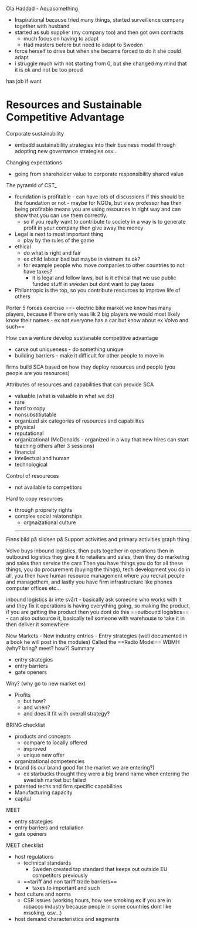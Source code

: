 
Ola Haddad - Aquasomething
- Inspirational because tried many things, started surveillence company together with husband
- started as sub supplier (my company too) and then got own contracts
	- much focus on having to adapt 
	- Had masters before but need to adapt to Sweden
- force herself to drive but when she became forced to do it she could adapt
- i struggle much with not starting from 0, but she changed my mind that it is ok and not be too proud

has job if want


# Resources and Sustainable Competitive Advantage

Corporate sustainability
- embedd sustainability strategies into their business model through adopting new governance strategies osv...

Changing expectations
- going from shareholder value to corporate responsibility shared value

The pyramid of CST_
- foundation is profitable - can have lots of discussions if this should be the foundation or not - maybe for NGOs, but view professor has then being profitable means you are using resources in right way and can show that you can use them correctly.
	- so if you really want to contribute to society in a way is to generate profit in your company then give away the money
- Legal is next to most important thing
	- play by the rules of the game
- ethical
	- do what is right and fair
	- ex child labour bad but maybe in vietnam its ok?
	- for example people who move companies to other countries to not have taxes?
		- it is legal and follow laws, but is it ethical that we use public funded stuff in sweden but dont want to pay taxes
- Philantropic is the top, so you contribute resources to improve life of others

Porter 5 forces exercise
==- electric bike market we know has many players, because if there only was lik 2 big players we would most likely know their names
	- ex not everyone has a car but know about ex Volvo and such==

How can a venture develop sustianable competitive advantage
- carve out uniqueness - do something unique
- building barriers - make it difficult for other people to move in 


firms build SCA based on how they deploy resources and people (you people are you resources)

Attributes of resources and capabilities that can provide SCA
- valuable (what is valuable in what we do)
- rare
- hard to copy
- nonsubstitiutable
- organized
six categories of resources and capabilites
- physical
- reputational
- organizational (McDonalds - organized in a way that new hires can start teaching others after 3 sessions)
- financial
- intellectual and human 
- technological

Control of resoureces
- not available to competitors

Hard to copy resources
- through propreity rights
- complex social relatonships
	- orgnaizational culture
	- ----

Finns bild på slidsen på Support activities and primary activities graph thing

Volvo buys inbound logistics, then puts together in operations then in outbound logistics they give it to retailers and sales, then they do marketing and sales then service the cars
Then you have things you do for all these things, you do procurement (buying the things), tech development you do in all, you then have human resource management where you recruit people and managethem, and lastly you have firm infrastructure like phones computer offices etc...

inbound logistics är inte svårt - basically ask someone who works with it and they fix it
operations is having everything going, so making the product, if you are getting the product then you dont do this
==outbound logistics== - can also outsource it, basically tell someone with warehouse to take it in then deliver it somewhere 


New Markets - New industry entries - Entry strategies (well documented in a book he will post in the modules)
Called the ==Radio Model== WBMH (why? bring? meet? how?)
Summary
- entry strategies
- entry barriers
- gate openers

Why? (why go to new market ex)
- Profits
	- but how?
	- and when?
	- and does it fit with overall strategy?

BRING checklist
- products and concepts
	- compare to locally offered
	- improved
	- unique new offer
- organizational competencies
- brand (is our brand good for the market we are entering?)
	- ex starbucks thought they were a big brand name when entering the swedish market but failed
- patented techs and firm specific capabilities
- Manufacturing capacity
- capital

MEET
- entry strategies
- entry barriers and retaliation
- gate openers

MEET checklist
- host regulations
	- technical standards
		- Sweden created tap standard that keeps out outside EU competitors previously
	- ==tariff and non tariff trade barriers==
		- taxes to important and such
- host culture and norms
	- CSR issues (working hours, how see smoking ex if you are in robacco industry because people in some countries dont like msoking, osv...)
- host demand characteristics and segments












































